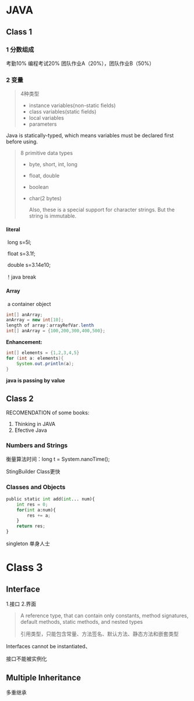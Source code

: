 # JAVA

## Class 1

### 1 分数组成

考勤10% 编程考试20% 团队作业A（20%），团队作业B（50%）

### 2 变量

> 4种类型
>
> - instance variables(non-static fields)
> - class variables(static fields)
> - local variables
> - parameters

Java is statically-typed, which means variables must be declared first before using.

> 8 primitive data types
>
> - byte, short, int, long
>
> - float, double
>
> - boolean
>
> - char(2 bytes)
>
>   Also, these is a special support for character strings. But the string is immutable.

#### literal

​	long s=5l;

​	float s=3.1f;

​	double s=3.14e10;

！java break

#### Array

​	a container object

```java
int[] anArray;
anArray = new int[10];
length of array：arrayRefVar.lenth
int[] anArray = {100,200,300,400,500};
```

**Enhancement:**

```java
int[] elements = {1,2,3,4,5}
for (int a: elements){
	System.out.println(a);
}
```

**java is passing by value**

## Class 2

RECOMENDATION of  some books:

1. Thinking in JAVA
2. Efective Java

### Numbers and Strings

衡量算法时间：long t = System.nanoTime();

StingBuilder Class更快

### Classes and Objects

```python
public static int add(int... num){
	int res = 0;
    for(int a:num){
        res += a;
	}
    return res;
}
```

singleton 单身人士

# Class 3



## Interface

1.接口 2.界面

> A reference type, that can contain only constants, method signatures, default methods, static methods, and nested types
>
> 引用类型，只能包含常量、方法签名、默认方法、静态方法和嵌套类型 

Interfaces cannot be instantiated、

接口不能被实例化

## Multiple Inheritance

多重继承

